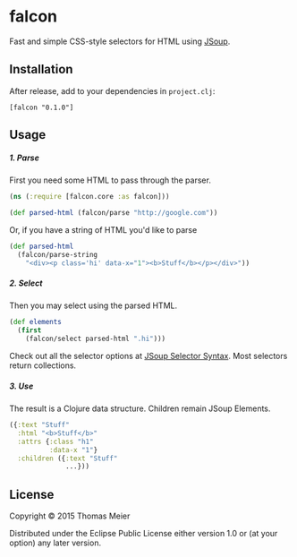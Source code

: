 # falcon

Fast and simple CSS-style selectors for HTML using [JSoup][1].

[1]: http://jsoup.org/

## Installation

After release, add to your dependencies in `project.clj`:

    [falcon "0.1.0"]

## Usage

##### 1. Parse

First you need some HTML to pass through the parser.

```clj
(ns (:require [falcon.core :as falcon]))

(def parsed-html (falcon/parse "http://google.com"))
```

Or, if you have a string of HTML you'd like to parse

```clj
(def parsed-html
  (falcon/parse-string
    "<div><p class='hi' data-x="1"><b>Stuff</b></p></div>"))
```

##### 2. Select
Then you may select using the parsed HTML.

```clj
(def elements
  (first
    (falcon/select parsed-html ".hi")))
```

Check out all the selector options at [JSoup Selector Syntax][2]. Most selectors
return collections.

[2]: http://jsoup.org/cookbook/extracting-data/selector-syntax

##### 3. Use

The result is a Clojure data structure. Children remain JSoup Elements.

```clj
({:text "Stuff"
  :html "<b>Stuff</b>"
  :attrs {:class "h1"
          :data-x "1"}
  :children ({:text "Stuff"
              ...}))
```

## License

Copyright © 2015 Thomas Meier

Distributed under the Eclipse Public License either version 1.0 or (at
your option) any later version.
